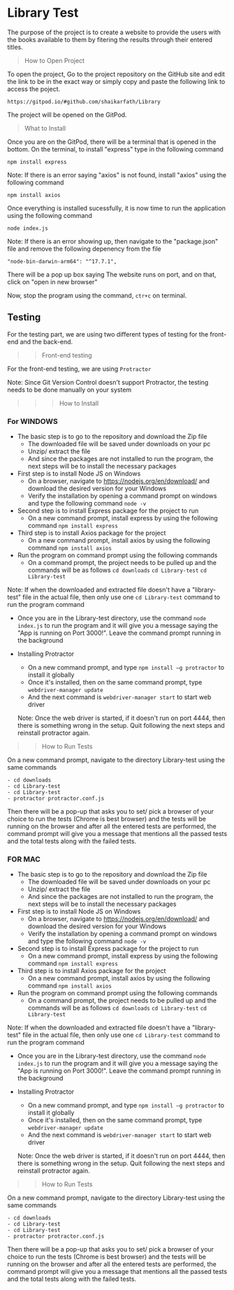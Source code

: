 # Library Test

The purpose of the project is to create a website to provide the users with the books available to them by fitering the results through their entered titles.

>How to Open Project

To open the project, Go to the project repository on the GitHub site and edit the link to be in the exact way or simply copy and paste the following link to access the poject.

    https://gitpod.io/#github.com/shaikarfath/Library
    
 The project will be opened on the GitPod. 
 
 >What to Install

Once you are on the GitPod, there will be a terminal that is opened in the bottom. On the terminal, to install "express" type in the following command
  
    npm install express
    
Note: If there is an error saying "axios" is not found, install "axios" using the following command 

    npm install axios
    
Once everything is installed sucessfully, it is now time to run the application using the following command

    node index.js
    
Note: If there is an error showing up, then navigate to the "package.json" file and remove the following depenency from the file

    "node-bin-darwin-arm64": "^17.7.1",

There will be a pop up box saying The website runs on port, and on that, click on "open in new browser"    

Now, stop the program using the command, `ctr+c` on terminal.

## Testing

For the testing part, we are using two different types of testing for the front-end and the back-end.

>>Front-end testing

For the front-end testing, we are using `Protractor`

Note: Since Git Version Control doesn't support Protractor, the testing needs to be done manually on your system

>>>How to Install

### For WINDOWS

- The basic step is to go to the repository and download the Zip file
    - The downloaded file will be saved under downloads on your pc
    - Unzip/ extract the file 
    - And since the packages are not installed to run the program, the next steps will be to install the necessary packages
- First step is to install Node JS on Windows
    - On a browser, navigate to https://nodejs.org/en/download/ and download the desired version for your Windows
    - Verify the installation by opening a command prompt on windows and type the following command `node -v`
- Second step is to install Express package for the project to run
    - On a new command prompt, install express by using the following command `npm install express`
- Third step is to install Axios package for the project
    - On a new command prompt, install axios by using the following command `npm install axios`
- Run the program on command prompt using the following commands 
    - On a command prompt, the project needs to be pulled up and the commands will be as follows 
     `cd downloads`
     `cd Library-test`
     `cd Library-test`

Note: If when the downloaded and extracted file doesn't have a "library-test" file in the actual file, then only use one `cd Library-test` command to run the program command

- Once you are in the Library-test directory, use the command `node index.js` to run the program and it will give you a message saying the "App is running on Port 3000!". Leave the command prompt running in the background

- Installing Protractor
    - On a new command prompt, and type `npm install –g protractor` to install it globally
    - Once it's installed, then on the same command prompt, type `webdriver-manager update`
    - And the next command is `webdriver-manager start` to start web driver 
    
    Note: Once the web driver is started, if it doesn't run on port 4444, then there is something wrong in the setup. Quit following the next steps and reinstall protractor again.

>>How to Run Tests

On a new command prompt, navigate to the directory Library-test using the same commands 

    - cd downloads
    - cd Library-test
    - cd Library-test
    - protractor protractor.conf.js

Then there will be a pop-up that asks you to set/ pick a browser of your choice to run the tests (Chrome is best browser) and the tests will be running on the browser and after all the entered tests are performed, the command prompt will give you a message that mentions all the passed tests and the total tests along with the failed tests. 

### FOR MAC

- The basic step is to go to the repository and download the Zip file
    - The downloaded file will be saved under downloads on your pc
    - Unzip/ extract the file 
    - And since the packages are not installed to run the program, the next steps will be to install the necessary packages
- First step is to install Node JS on Windows
    - On a browser, navigate to https://nodejs.org/en/download/ and download the desired version for your Windows
    - Verify the installation by opening a command prompt on windows and type the following command `node -v`
- Second step is to install Express package for the project to run
    - On a new command prompt, install express by using the following command `npm install express`
- Third step is to install Axios package for the project
    - On a new command prompt, install axios by using the following command `npm install axios`
- Run the program on command prompt using the following commands 
    - On a command prompt, the project needs to be pulled up and the commands will be as follows 
     `cd downloads`
     `cd Library-test`
     `cd Library-test`

Note: If when the downloaded and extracted file doesn't have a "library-test" file in the actual file, then only use one `cd Library-test` command to run the program command

- Once you are in the Library-test directory, use the command `node index.js` to run the program and it will give you a message saying the "App is running on Port 3000!". Leave the command prompt running in the background

- Installing Protractor
    - On a new command prompt, and type `npm install –g protractor` to install it globally
    - Once it's installed, then on the same command prompt, type `webdriver-manager update`
    - And the next command is `webdriver-manager start` to start web driver 
    
    Note: Once the web driver is started, if it doesn't run on port 4444, then there is something wrong in the setup. Quit following the next steps and reinstall protractor again.

>>How to Run Tests

On a new command prompt, navigate to the directory Library-test using the same commands 

    - cd downloads
    - cd Library-test
    - cd Library-test
    - protractor protractor.conf.js

Then there will be a pop-up that asks you to set/ pick a browser of your choice to run the tests (Chrome is best browser) and the tests will be running on the browser and after all the entered tests are performed, the command prompt will give you a message that mentions all the passed tests and the total tests along with the failed tests. 
